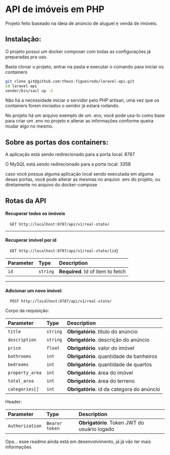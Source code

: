 
# API de imóveis em PHP

Projeto feito baseado na ideia de anúncio de aluguel e venda de imóveis.




## Instalação:

O projeto possui um docker composer com todas as configurações já preparadas pra uso.

Basta clonar o projeto, entrar na pasta e executar o comando para iniciar os containers

```bash
git clone git@github.com:theus-figueiredo/laravel-api.git
cd laravel-api
vendor/bin/sail up -d
```

Não há a necessidade iniciar o servidor pelo PHP artisan, uma vez que os containers forem iniciados o seridor já estará rodando.

No projeto há um arquivo exemplo de um .env, você pode usa-lo como base para criar um .env no projeto e alterar as informações conforme queira mudar algo no mesmo.

## Sobre as portas dos containers:

A aplicação está sendo redirecionado para a porta local: 8787

O MySQL está sendo redirecionado para a porta local: 3358

caso você possua alguma aplicação local sendo executada em alguma desas portas, você pode alterar as mesmas no arquivo .env do projeto, ou diretamente no arquivo do docker-compose
## Rotas da API

#### Recuperar todos os imóveis

```http
  GET http://localhost:8787/api/v1/real-state/
```

---------------------------------------------------------

#### Recuperar imóvel por id

```http
  GET http://localhost:8787/api/v1/real-state/{id}
```

| Parameter | Type     | Description                       |
| :-------- | :------- | :-------------------------------- |
| `id`      | `string` | **Required**. Id of item to fetch |


---------------------------------------------------------

#### Adicionar um novo imóvel:

```http
  POST http://localhost:8787/api/v1/real-state/
```
Corpo da requisição:

| Parameter | Type     | Description                       |
| :-------- | :------- | :-------------------------------- |
| `title`      | `string` | **Obrigatório**. título do anúncio |
| `description`      | `string` | **Obrigatório**. descrição do anúncio|
| `price`      | `float` | **Obrigatório**. valor do imóvel |
| `bathrooms`      | `int` | **Obrigatório**. quantidade de banheiros |
| `bedrooms`| `int` | **Obrigatório**. quantidade de quartos |
| `property_area` | `int` | **Obrigatório**. área do imóvel |
| `total_area` | `int` | **Obrigatório**. área do terreno |
| `categories[]` | `int` | **Obrigatório**. id da categora do anúncio |

Header:

| Parameter | Type     | Description                       |
| :-------- | :------- | :-------------------------------- |
| `Authorization`| `Bearer token` | **Obrigatório**. Token JWT do usuário logado |



Opa... esse readme ainda está em desenvolvimento, já já vão ter mais informações
